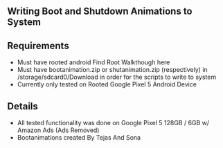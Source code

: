 ## Writing Boot and Shutdown Animations to System




## Requirements
* Must have rooted android Find Root Walkthough here
* Must have bootanimation.zip or shutanimation.zip (respectively) in /storage/sdcard0/Download in order for the scripts to write to system
* Currently only tested on Rooted Google Pixel 5 Android Device 


## Details
* All tested functionality was done on Google Pixel 5 128GB / 6GB w/ Amazon Ads (Ads Removed)
* Bootanimations created By Tejas And Sona
